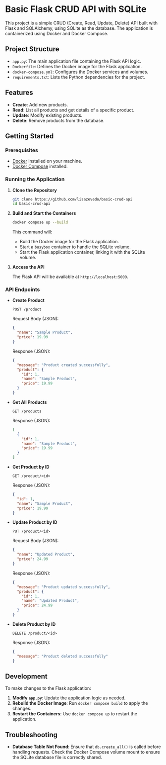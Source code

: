 # Basic Flask CRUD API with SQLite

This project is a simple CRUD (Create, Read, Update, Delete) API built with Flask and SQLAlchemy, using SQLite as the database. The application is containerized using Docker and Docker Compose.

## Project Structure

- `app.py`: The main application file containing the Flask API logic.
- `Dockerfile`: Defines the Docker image for the Flask application.
- `docker-compose.yml`: Configures the Docker services and volumes.
- `requirements.txt`: Lists the Python dependencies for the project.

## Features

- **Create**: Add new products.
- **Read**: List all products and get details of a specific product.
- **Update**: Modify existing products.
- **Delete**: Remove products from the database.

## Getting Started

### Prerequisites

- [Docker](https://www.docker.com/get-started) installed on your machine.
- [Docker Compose](https://docs.docker.com/compose/install/) installed.

### Running the Application

1. **Clone the Repository**

   ```bash
   git clone https://github.com/lisazevedo/basic-crud-api
   cd basic-crud-api
2. **Build and Start the Containers**

   ```bash
   docker compose up --build
   ```

   This command will:
   - Build the Docker image for the Flask application.
   - Start a `busybox` container to handle the SQLite volume.
   - Start the Flask application container, linking it with the SQLite volume.

3. **Access the API**

   The Flask API will be available at `http://localhost:5000`.

### API Endpoints

- **Create Product**

  `POST /product`

  Request Body (JSON):
  ```json
  {
    "name": "Sample Product",
    "price": 19.99
  }
  ```

  Response (JSON):
  ```json
  {
    "message": "Product created successfully",
    "product": {
      "id": 1,
      "name": "Sample Product",
      "price": 19.99
    }
  }
  ```

- **Get All Products**

  `GET /products`

  Response (JSON):
  ```json
  [
    {
      "id": 1,
      "name": "Sample Product",
      "price": 19.99
    }
  ]
  ```

- **Get Product by ID**

  `GET /product/<id>`

  Response (JSON):
  ```json
  {
    "id": 1,
    "name": "Sample Product",
    "price": 19.99
  }
  ```

- **Update Product by ID**

  `PUT /product/<id>`

  Request Body (JSON):
  ```json
  {
    "name": "Updated Product",
    "price": 24.99
  }
  ```

  Response (JSON):
  ```json
  {
    "message": "Product updated successfully",
    "product": {
      "id": 1,
      "name": "Updated Product",
      "price": 24.99
    }
  }
  ```

- **Delete Product by ID**

  `DELETE /product/<id>`

  Response (JSON):
  ```json
  {
    "message": "Product deleted successfully"
  }
  ```

## Development

To make changes to the Flask application:

1. **Modify `app.py`**: Update the application logic as needed.
2. **Rebuild the Docker Image**: Run `docker compose build` to apply the changes.
3. **Restart the Containers**: Use `docker compose up` to restart the application.

## Troubleshooting

- **Database Table Not Found**: Ensure that `db.create_all()` is called before handling requests. Check the Docker Compose volume mount to ensure the SQLite database file is correctly shared.
